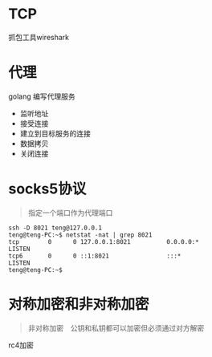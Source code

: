 # TCP

抓包工具wireshark

# 代理

golang 编写代理服务
- 监听地址
- 接受连接
- 建立到目标服务的连接
- 数据拷贝
- 关闭连接

# socks5协议
> 指定一个端口作为代理端口
    
    ssh -D 8021 teng@127.0.0.1    
    teng@teng-PC:~$ netstat -nat | grep 8021
    tcp        0      0 127.0.0.1:8021          0.0.0.0:*               LISTEN     
    tcp6       0      0 ::1:8021                :::*                    LISTEN     
    teng@teng-PC:~$ 

# 对称加密和非对称加密
>非对称加密　公钥和私钥都可以加密但必须通过对方解密

rc4加密